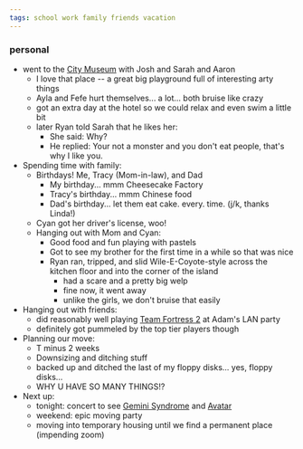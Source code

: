 ```yaml
---
tags: school work family friends vacation
---
```



### personal

- went to the [City Museum](http://www.citymuseum.org) with Josh and Sarah and Aaron
	- I love that place -- a great big playground full of interesting arty things
	- Ayla and Fefe hurt themselves... a lot... both bruise like crazy
	- got an extra day at the hotel so we could relax and even swim a little bit
	- later Ryan told Sarah that he likes her:
		- She said: Why?
		- He replied: Your not a monster and you don't eat people, that's why I like you.
- Spending time with family:
	- Birthdays! Me, Tracy (Mom-in-law), and Dad
		- My birthday... mmm Cheesecake Factory
		- Tracy's birthday... mmm Chinese food
		- Dad's birthday... let them eat cake. every. time. (j/k, thanks Linda!)
	- Cyan got her driver's license, woo!
	- Hanging out with Mom and Cyan:
		- Good food and fun playing with pastels
		- Got to see my brother for the first time in a while so that was nice
		- Ryan ran, tripped, and slid Wile-E-Coyote-style across the kitchen floor and into the corner of the island
			- had a scare and a pretty big welp
			- fine now, it went away
			- unlike the girls, we don't bruise that easily
- Hanging out with friends:
	- did reasonably well playing [Team Fortress 2](https://en.wikipedia.org/wiki/Team_Fortress_2) at Adam's LAN party
	- definitely got pummeled by the top tier players though
- Planning our move:
	- T minus 2 weeks
	- Downsizing and ditching stuff
	- backed up and ditched the last of my floppy disks... yes, floppy disks...
	- WHY U HAVE SO MANY THINGS!?
- Next up:
	- tonight: concert to see [Gemini Syndrome](https://en.wikipedia.org/wiki/Gemini_Syndrome) and [Avatar](https://en.wikipedia.org/wiki/Avatar_(Swedish_band))
	- weekend: epic moving party
	- moving into temporary housing until we find a permanent place (impending zoom)
